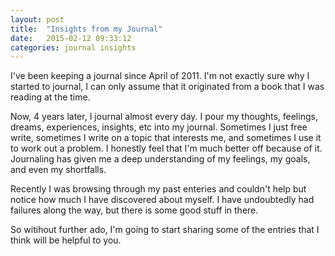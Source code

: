 ```yaml
---
layout: post
title:  "Insights from my Journal"
date:   2015-02-12 09:33:12
categories: journal insights
---
```


I've been keeping a journal since April of 2011.  I'm not exactly sure why I started to journal, I can only assume that it originated from a book that I was reading at the time. 

Now, 4 years later, I journal almost every day.  I pour my thoughts, feelings, dreams, experiences, insights, etc into my journal. Sometimes I just free write, sometimes I write on a topic that interests me, and sometimes I use it to work out a problem. I honestly feel that I'm much better off because of it. Journaling has given me a deep understanding of my feelings, my goals, and even my shortfalls.

Recently I was browsing through my past enteries and couldn't help but notice how much I have discovered about myself. I have undoubtedly had failures along the way, but there is some good stuff in there.

So witihout further ado, I'm going to start sharing some of the entries that I think will be helpful to you.